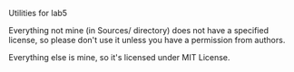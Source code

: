 Utilities for lab5

Everything not mine (in Sources/ directory) does not have a specified license,
so please don't use it unless you have a permission from authors.

Everything else is mine, so it's licensed under MIT License.

